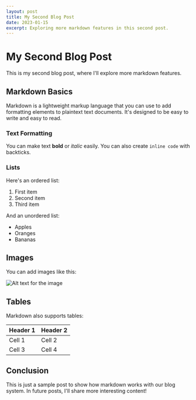 ```yaml
---
layout: post
title: My Second Blog Post
date: 2023-01-15
excerpt: Exploring more markdown features in this second post.
---
```


# My Second Blog Post

This is my second blog post, where I'll explore more markdown features.

## Markdown Basics

Markdown is a lightweight markup language that you can use to add formatting elements to plaintext text documents. It's designed to be easy to write and easy to read.

### Text Formatting

You can make text **bold** or *italic* easily. You can also create `inline code` with backticks.

### Lists

Here's an ordered list:

1. First item
2. Second item
3. Third item

And an unordered list:

* Apples
* Oranges
* Bananas

## Images

You can add images like this:

![Alt text for the image](https://via.placeholder.com/600x400)

## Tables

Markdown also supports tables:

| Header 1 | Header 2 |
|----------|----------|
| Cell 1   | Cell 2   |
| Cell 3   | Cell 4   |

## Conclusion

This is just a sample post to show how markdown works with our blog system. In future posts, I'll share more interesting content! 
